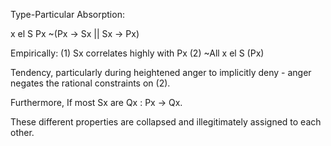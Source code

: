 Type-Particular Absorption:

x el S
Px
~(Px -> Sx || Sx -> Px)

Empirically: 
(1) Sx correlates highly with Px 
(2) ~All x el S (Px)

Tendency, particularly during heightened anger to implicitly deny - anger negates the rational constraints on (2).

Furthermore, If most Sx are Qx : Px -> Qx.

These different properties are collapsed and illegitimately assigned to each other.